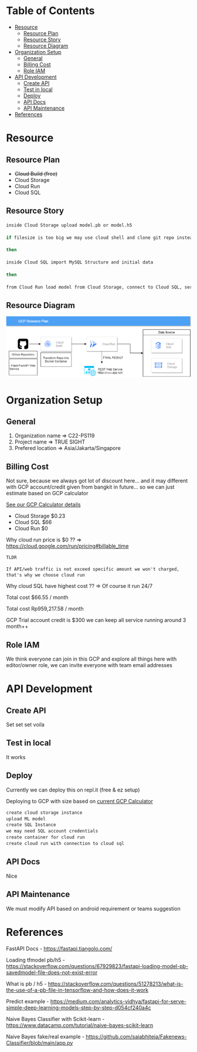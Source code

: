 Table of Contents
=================

  * [Resource](#resource)
    * [Resource Plan](#resource-plan)
    * [Resource Story](#resource-story)
    * [Resource Diagram](#resource-diagram)
  * [Organization Setup](#organization-setup)
    * [General](#general)
    * [Billing Cost](#billing-cost)
    * [Role IAM](#role-iam)
  * [API Development](#api-development)
    * [Create API](#create-api)
    * [Test in local](#test-in-local)
    * [Deploy](#deploy)
    * [API Docs](#api-docs)
    * [API Maintenance](#api-maintenance)
  * [References](#references)

# Resource

## Resource Plan
- ~~Cloud Build (free)~~
- Cloud Storage
- Cloud Run
- Cloud SQL

## Resource Story
```bash
inside Cloud Storage upload model.pb or model.h5

if filesize is too big we may use cloud shell and clone git repo instead

then

inside Cloud SQL import MySQL Structure and initial data

then

from Cloud Run load model from Cloud Storage, connect to Cloud SQL, serve REST API, do predict request
```

## Resource Diagram
![Diagram](https://raw.githubusercontent.com/C22-PS119/api-true-sight/main/GCP.drawio.png)

# Organization Setup

## General
1. Organization name => C22-PS119
2. Project name => TRUE SIGHT
3. Prefered location => Asia/Jakarta/Singapore

## Billing Cost
Not sure, because we always got lot of discount here... and it may different with GCP account/credit given from bangkit in future... so we can just estimate based on GCP calculator

[See our GCP Calculator details](https://cloud.google.com/products/calculator/#id=98cce779-e7d3-4d5b-b340-d9c99eb8fe9c)

- Cloud Storage $0.23
- Cloud SQL $66
- Cloud Run $0

Why cloud run price is $0 ??
=> https://cloud.google.com/run/pricing#billable_time

```
TLDR

If API/web traffic is not exceed specific amount we won't charged, that's why we choose cloud run
```

Why cloud SQL have highest cost ??
=> Of course it run 24/7

Total cost $66.55 / month

Total cost Rp959,217.58 / month

GCP Trial account credit is $300 we can keep all service running around 3 month++

## Role IAM
We think everyone can join in this GCP and explore all things here with editor/owner role, we can invite everyone with team email addresses

# API Development

## Create API
Set set set voila

## Test in local
It works

## Deploy
Currently we can deploy this on repl.it (free & ez setup)

Deploying to GCP with size based on [current GCP Calculator](https://cloud.google.com/products/calculator/#id=98cce779-e7d3-4d5b-b340-d9c99eb8fe9c)

```bash
create cloud storage instance
upload ML model
create SQL Instance
we may need SQL account credentials
create container for cloud run
create cloud run with connection to cloud sql
```

## API Docs
Nice

## API Maintenance
We must modify API based on android requirement or teams suggestion

# References
FastAPI Docs - https://fastapi.tiangolo.com/

Loading tfmodel pb/h5 - https://stackoverflow.com/questions/67929823/fastapi-loading-model-pb-savedmodel-file-does-not-exist-error

What is pb / h5 - https://stackoverflow.com/questions/51278213/what-is-the-use-of-a-pb-file-in-tensorflow-and-how-does-it-work

Predict example - https://medium.com/analytics-vidhya/fastapi-for-serve-simple-deep-learning-models-step-by-step-d054cf240a4c

Naive Bayes Classifier with Scikit-learn - https://www.datacamp.com/tutorial/naive-bayes-scikit-learn

Naive Bayes fake/real example - https://github.com/saiabhiteja/Fakenews-Classifier/blob/main/app.py

